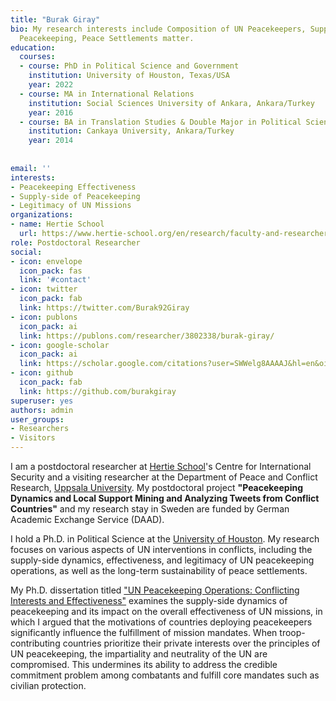 ```yaml
---
title: "Burak Giray"
bio: My research interests include Composition of UN Peacekeepers, Supply-side of
  Peacekeeping, Peace Settlements matter.
education:
  courses:
  - course: PhD in Political Science and Government
    institution: University of Houston, Texas/USA
    year: 2022
  - course: MA in International Relations
    institution: Social Sciences University of Ankara, Ankara/Turkey
    year: 2016
  - course: BA in Translation Studies & Double Major in Political Science
    institution: Cankaya University, Ankara/Turkey
    year: 2014
    
    
email: ''
interests:
- Peacekeeping Effectiveness
- Supply-side of Peacekeeping
- Legitimacy of UN Missions
organizations:
- name: Hertie School
  url: https://www.hertie-school.org/en/research/faculty-and-researchers/profile/person/giray
role: Postdoctoral Researcher
social:
- icon: envelope
  icon_pack: fas
  link: '#contact'
- icon: twitter
  icon_pack: fab
  link: https://twitter.com/Burak92Giray
- icon: publons
  icon_pack: ai
  link: https://publons.com/researcher/3802338/burak-giray/
- icon: google-scholar
  icon_pack: ai
  link: https://scholar.google.com/citations?user=SWWelg8AAAAJ&hl=en&oi=sra
- icon: github
  icon_pack: fab
  link: https://github.com/burakgiray
superuser: yes
authors: admin
user_groups:
- Researchers
- Visitors
---
```





I am a postdoctoral researcher at [Hertie School](https://www.hertie-school.org/en/research/faculty-and-researchers/profile/person/giray)'s Centre for International Security and a visiting researcher at the Department of Peace and Conflict Research, [Uppsala University](https://www.katalog.uu.se/profile/?id=N23-371). My postdoctoral project **"Peacekeeping Dynamics and Local Support Mining and Analyzing Tweets from Conflict Countries"** and my research stay in Sweden are funded by German Academic Exchange Service (DAAD). 

I hold a Ph.D. in Political Science at the [University of Houston](https://www.uh.edu/class/political-science/graduate/job-candidates/). My research focuses on various aspects of UN interventions in conflicts, including the supply-side dynamics, effectiveness, and legitimacy of UN peacekeeping operations, as well as the long-term sustainability of peace settlements.

My Ph.D. dissertation titled ["UN Peacekeeping Operations: Conflicting Interests and Effectiveness"](https://uh-ir.tdl.org/handle/10657/14470) examines the supply-side dynamics of peacekeeping and its impact on the overall effectiveness of UN missions, in which I argued that the motivations of countries deploying peacekeepers significantly influence the fulfillment of mission mandates. When troop-contributing countries prioritize their private interests over the principles of UN peacekeeping, the impartiality and neutrality of the UN are compromised. This undermines its ability to address the credible commitment problem among combatants and fulfill core mandates such as civilian protection.






